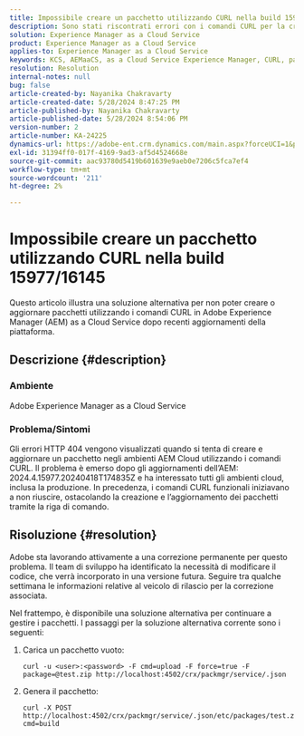 ```yaml
---
title: Impossibile creare un pacchetto utilizzando CURL nella build 15977/16145
description: Sono stati riscontrati errori con i comandi CURL per la creazione e l’aggiornamento dei pacchetti negli ambienti AEM Cloud dopo gli aggiornamenti.
solution: Experience Manager as a Cloud Service
product: Experience Manager as a Cloud Service
applies-to: Experience Manager as a Cloud Service
keywords: KCS, AEMaaCS, as a Cloud Service Experience Manager, CURL, pacchetto, errore
resolution: Resolution
internal-notes: null
bug: false
article-created-by: Nayanika Chakravarty
article-created-date: 5/28/2024 8:47:25 PM
article-published-by: Nayanika Chakravarty
article-published-date: 5/28/2024 8:54:06 PM
version-number: 2
article-number: KA-24225
dynamics-url: https://adobe-ent.crm.dynamics.com/main.aspx?forceUCI=1&pagetype=entityrecord&etn=knowledgearticle&id=38f2b678-331d-ef11-840a-000d3a372703
exl-id: 31394ff0-017f-4169-9ad3-af5d4524668e
source-git-commit: aac93780d5419b601639e9aeb0e7206c5fca7ef4
workflow-type: tm+mt
source-wordcount: '211'
ht-degree: 2%

---
```


# Impossibile creare un pacchetto utilizzando CURL nella build 15977/16145


Questo articolo illustra una soluzione alternativa per non poter creare o aggiornare pacchetti utilizzando i comandi CURL in Adobe Experience Manager (AEM) as a Cloud Service dopo recenti aggiornamenti della piattaforma.

## Descrizione {#description}


### <b>Ambiente</b>

Adobe Experience Manager as a Cloud Service

### <b>Problema/Sintomi</b>

Gli errori HTTP 404 vengono visualizzati quando si tenta di creare e aggiornare un pacchetto negli ambienti AEM Cloud utilizzando i comandi CURL. Il problema è emerso dopo gli aggiornamenti dell’AEM: 2024.4.15977.20240418T174835Z e ha interessato tutti gli ambienti cloud, inclusa la produzione. In precedenza, i comandi CURL funzionali iniziavano a non riuscire, ostacolando la creazione e l’aggiornamento dei pacchetti tramite la riga di comando.


## Risoluzione {#resolution}


Adobe sta lavorando attivamente a una correzione permanente per questo problema. Il team di sviluppo ha identificato la necessità di modificare il codice, che verrà incorporato in una versione futura. Seguire tra qualche settimana le informazioni relative al veicolo di rilascio per la correzione associata.

Nel frattempo, è disponibile una soluzione alternativa per continuare a gestire i pacchetti. I passaggi per la soluzione alternativa corrente sono i seguenti:

1. Carica un pacchetto vuoto:

   ```
   curl -u <user>:<password> -F cmd=upload -F force=true -F package=@test.zip http://localhost:4502/crx/packmgr/service/.json
   ```


2. Genera il pacchetto:

   ```
   curl -X POST http://localhost:4502/crx/packmgr/service/.json/etc/packages/test.zip?cmd=build
   ```
